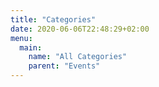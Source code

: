 ```yaml
---
title: "Categories"
date: 2020-06-06T22:48:29+02:00
menu:
  main:
    name: "All Categories"
    parent: "Events"
---
```


